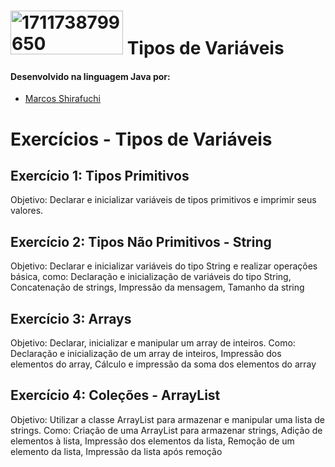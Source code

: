 # <a href="https://ibb.co/3rNCHC2"><img src="https://i.ibb.co/K0qrHrd/1711738799650.jpg" alt="1711738799650" border="0" height="70" width="180"></a> Tipos de Variáveis


#### Desenvolvido na linguagem Java por:
- [Marcos Shirafuchi](https://github.com/marcosfshirafuchi)

# Exercícios - Tipos de Variáveis

## Exercício 1: Tipos Primitivos
Objetivo: Declarar e inicializar variáveis de tipos primitivos e imprimir seus valores.<br>

## Exercício 2: Tipos Não Primitivos - String
Objetivo: Declarar e inicializar variáveis do tipo String e realizar operações básica, como: Declaração e inicialização de variáveis do tipo String, Concatenação de strings, Impressão da mensagem, Tamanho da string<br>

## Exercício 3: Arrays
Objetivo: Declarar, inicializar e manipular um array de inteiros. Como: Declaração e inicialização de um array de inteiros, Impressão dos elementos do array, Cálculo e impressão da soma dos elementos do array<br>

## Exercício 4: Coleções - ArrayList
Objetivo: Utilizar a classe ArrayList para armazenar e manipular uma lista de strings. Como: Criação de uma ArrayList para armazenar strings, Adição de elementos à lista, Impressão dos elementos da lista, Remoção de um elemento da lista, Impressão da lista após remoção<br>
